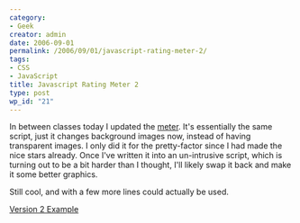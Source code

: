 ```yaml
---
category:
- Geek
creator: admin
date: 2006-09-01
permalink: /2006/09/01/javascript-rating-meter-2/
tags:
- CSS
- JavaScript
title: Javascript Rating Meter 2
type: post
wp_id: "21"
---
```

In between classes today I updated the [meter](/2006/08/31/javascript-rating-meter/).  It's essentially the same script, just it changes background images now, instead of having transparent images.  I only did it for the pretty-factor since I had made the nice stars already.  Once I've written it into an un-intrusive script, which is turning out to be a bit harder than I thought, I'll likely swap it back and make it some better graphics.

Still cool, and with a few more lines could actually be used.

[Version 2 Example](https://static.velvetcache.org/pages/2006/09/01/javascript-rating-meter-2/)